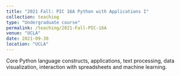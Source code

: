 ```yaml
---
title: "2021 Fall: PIC 16A Python with Applications I"
collection: teaching
type: "Undergraduate course"
permalink: /teaching/2021-Fall-PIC-16A
venue: "UCLA"
date: 2021-09-30
location: "UCLA"
---
```


Core Python language constructs, applications, text processing, data visualization, interaction with spreadsheets and machine learning.

<!-- Heading 1
======

Heading 2
======

Heading 3
====== -->
